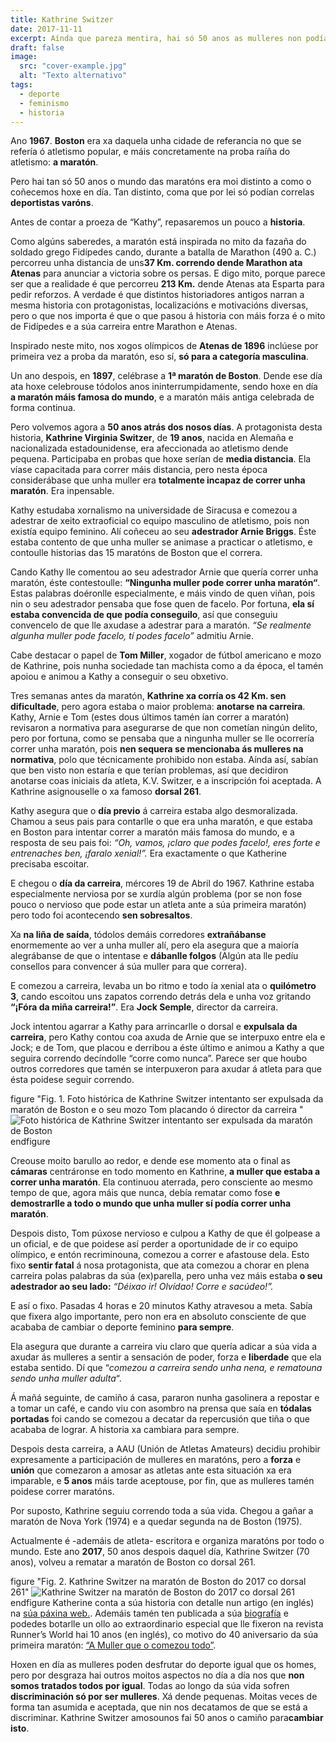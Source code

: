 ```yaml
---
title: Kathrine Switzer
date: 2017-11-11
excerpt: Aínda que pareza mentira, hai só 50 anos as mulleres non podían correr maratóns. Kathrine Switzer amosounos na maratón de Boston o camiño para cambiar as cousas.
draft: false
image:
  src: "cover-example.jpg"
  alt: "Texto alternativo"
tags:
  - deporte
  - feminismo
  - historia
---
```


Ano **1967**. **Boston** era xa daquela unha cidade de referancia no que se refería ó atletismo popular, e máis concretamente na proba raíña do atletismo: **a maratón**.

Pero hai tan só 50 anos o mundo das maratóns era moi distinto a como o coñecemos hoxe en día. Tan distinto, coma que por lei só podían correlas **deportistas varóns**.

Antes de contar a proeza de “Kathy”, repasaremos un pouco a **historia**.

Como algúns saberedes, a maratón está inspirada no mito da fazaña do soldado grego Fidípedes cando, durante a batalla de Marathon (490 a. C.) percorreu unha distancia de uns**37 Km. correndo dende Marathon ata Atenas** para anunciar a victoria sobre os persas. E digo mito, porque parece ser que a realidade é que percorreu **213 Km.** dende Atenas ata Esparta para pedir reforzos. A verdade é que distintos historiadores antigos narran a mesma historia con protagonistas, localizacións e motivacións diversas, pero o que nos importa é que o que pasou á historia con máis forza é o mito de Fidípedes e a súa carreira entre Marathon e Atenas.

Inspirado neste mito, nos xogos olímpicos de **Atenas de 1896** inclúese por primeira vez a proba da maratón, eso sí, **só para a categoría masculina**.

Un ano despois, en **1897**, celébrase a **1ª maratón de Boston**. Dende ese día ata hoxe celebrouse tódolos anos ininterrumpidamente, sendo hoxe en día **a maratón máis famosa do mundo**, e a maratón máis antiga celebrada de forma continua.

Pero volvemos agora a **50 anos atrás dos nosos días**. A protagonista desta historia, **Kathrine Virginia Switzer**, de **19 anos**, nacida en Alemaña e nacionalizada estadounidense, era afeccionada ao atletismo dende pequena. Participaba en probas que hoxe serían de **media distancia**. Ela víase capacitada para correr máis distancia, pero nesta época considerábase que unha muller era **totalmente incapaz de correr unha maratón**. Era inpensable.

Kathy estudaba xornalismo na universidade de Siracusa e comezou a adestrar de xeito extraoficial co equipo masculino de atletismo, pois non existía equipo feminino. Alí coñeceu ao seu **adestrador Arnie Briggs**. Éste estaba contento de que unha muller se animase a practicar o atletismo, e contoulle historias das 15 maratóns de Boston que el correra.

Cando Kathy lle comentou ao seu adestrador Arnie que quería correr unha maratón, éste contestoulle: **“Ningunha muller pode correr unha maratón“**. Estas palabras doéronlle especialmente, e máis vindo de quen viñan, pois nin o seu adestrador pensaba que fose quen de facelo. Por fortuna, **ela sí estaba convencida de que podía conseguilo**, así que conseguiu convencelo de que lle axudase a adestrar para a maratón. *“Se realmente algunha muller pode facelo, tí podes facelo”* admitiu Arnie.

Cabe destacar o papel de **Tom Miller**, xogador de fútbol americano e mozo de Kathrine, pois nunha sociedade tan machista como a da época, el tamén apoiou e animou a Kathy a conseguir o seu obxetivo.

Tres semanas antes da maratón, **Kathrine xa corría os 42 Km. sen dificultade**, pero agora estaba o maior problema: **anotarse na carreira**. Kathy, Arnie e Tom (estes dous últimos tamén ían correr a maratón) revisaron a normativa para asegurarse de que non cometían ningún delito, pero por fortuna, como se pensaba que a ningunha muller se lle ocorrería correr unha maratón, pois **nen sequera se mencionaba ás mulleres na normativa**, polo que técnicamente prohibido non estaba. Aínda así, sabían que ben visto non estaría e que terían problemas, así que decidiron anotarse coas iniciais da atleta, K.V. Switzer, e a inscripción foi aceptada. A Kathrine asignouselle o xa famoso **dorsal 261**.

Kathy asegura que o **día previo** á carreira estaba algo desmoralizada. Chamou a seus pais para contarlle o que era unha maratón, e que estaba en Boston para intentar correr a maratón máis famosa do mundo, e a resposta de seu pais foi: *“Oh, vamos, ¡claro que podes facelo!, eres forte e entrenaches ben, ¡faralo xenial!”.* Era exactamente o que Katherine precisaba escoitar.

E chegou o **día da carreira**, mércores 19 de Abril do 1967. Kathrine estaba especialmente nerviosa por se xurdía algún problema (por se non fose pouco o nervioso que pode estar un atleta ante a súa primeira maratón) pero todo foi acontecendo **sen sobresaltos**.

Xa **na liña de saída**, tódolos demáis corredores **extrañábanse** enormemente ao ver a unha muller alí, pero ela asegura que a maioría alegrábanse de que o intentase e **dábanlle folgos** (Algún ata lle pedíu consellos para convencer á súa muller para que correra).

E comezou a carreira, levaba un bo ritmo e todo ía xenial ata o **quilómetro 3**, cando escoitou uns zapatos correndo detrás dela e unha voz gritando **“¡Fóra da miña carreira!”**. Era **Jock Semple**, director da carreira.

Jock intentou agarrar a Kathy para arrincarlle o dorsal e **expulsala da carreira**, pero Kathy contou coa axuda de Arnie que se interpuxo entre ela e Jock; e de Tom, que placou e derribou a éste último e animou a Kathy a que seguira correndo decíndolle “corre como nunca”. Parece ser que houbo outros corredores que tamén se interpuxeron para axudar á atleta para que ésta poidese seguir correndo.

figure "Fig. 1. Foto histórica de Kathrine Switzer intentanto ser expulsada da maratón de Boston e o seu mozo Tom placando ó director da carreira
"
![Foto histórica de Kathrine Switzer intentanto ser expulsada da maratón de Boston](imaxes/kathrine-switzer-boston-1967.jpg)
endfigure

Creouse moito barullo ao redor, e dende ese momento ata o final as **cámaras** centráronse en todo momento en Kathrine, **a muller que estaba a correr unha maratón**. Ela continuou aterrada, pero consciente ao mesmo tempo de que, agora máis que nunca, debía rematar como fose **e demostrarlle a todo o mundo que unha muller sí podía correr unha maratón**.

Despois disto, Tom púxose nervioso e culpou a Kathy de que él golpease a un oficial, e de que poidese así perder a oportunidade de ir co equipo olímpico, e entón recriminouna, comezou a correr e afastouse dela. Esto fixo **sentir fatal** á nosa protagonista, que ata comezou a chorar en plena carreira polas palabras da súa (ex)parella, pero unha vez máis estaba **o seu adestrador ao seu lado:** *“Déixao ir! Olvídao! Corre e sacúdeo!”.*

E así o fixo. Pasadas 4 horas e 20 minutos Kathy atravesou a meta. Sabía que fixera algo importante, pero non era en absoluto consciente de que acababa de cambiar o deporte feminino **para sempre**.

Ela asegura que durante a carreira viu claro que quería adicar a súa vida a axudar ás mulleres a sentir a sensación de poder, forza e **liberdade** que ela estaba sentido. Dí que “*comezou a carreira sendo unha nena, e rematouna sendo unha muller adulta*“.

Á mañá seguinte, de camiño á casa, pararon nunha gasolinera a repostar e a tomar un café, e cando viu con asombro na prensa que saía en **tódalas portadas** foi cando se comezou a decatar da repercusión que tiña o que acababa de lograr. A historia xa cambiara para sempre.

Despois desta carreira, a AAU (Unión de Atletas Amateurs) decidiu prohibir expresamente a participación de mulleres en maratóns, pero a **forza** e **unión** que comezaron a amosar as atletas ante esta situación xa era imparable, e **5 anos** máis tarde aceptouse, por fin, que as mulleres tamén poidese correr maratóns.

Por suposto, Kathrine seguiu correndo toda a súa vida. Chegou a gañar a maratón de Nova York (1974) e a quedar segunda na de Boston (1975).

Actualmente é -ademáis de atleta- escritora e organiza maratóns por todo o mundo.
Este ano **2017**, 50 anos despois daquel día, Kathrine Switzer (70 anos), volveu a rematar a maratón de Boston co dorsal 261.


figure "Fig. 2. Kathrine Switzer na maratón de Boston do 2017 co dorsal 261"
![Kathrine Switzer na maratón de Boston do 2017 co dorsal 261](kathrine-switzer-boston-2017.jpg)
endfigure
Katherine conta a súa historia con detalle nun artigo (en inglés) na [súa páxina web.](http://kathrineswitzer.com/about-kathrine/1967-boston-marathon-the-real-story/). Ademáis tamén ten publicada a súa [biografía](https://www.amazon.es/Marathon-Woman-Running-Revolutionize-Womens/dp/0738213292/ref=sr_1_1?ie=UTF8&qid=1510394806&sr=8-1&keywords=marathon+woman) e podedes botarlle un ollo ao extraordinario especial que lle fixeron na revista Runner’s World hai 10 anos (en inglés), co motivo do 40 aniversario da súa primeira maratón: [“A Muller que o comezou todo”](http://kathrineswitzer.com/site/wp-content/uploads/SwitzerStory_RunnersWorld.pdf).

Hoxen en día as mulleres poden desfrutar do deporte igual que os homes, pero por desgraza hai outros moitos aspectos no día a día nos que **non somos tratados todos por igual**. Todas ao longo da súa vida sofren **discriminación só por ser mulleres**. Xá dende pequenas. Moitas veces de forma tan asumida e aceptada, que nin nos decatamos de que se está a discriminar. Kathrine Switzer amosounos fai 50 anos o camiño para**cambiar isto**.
